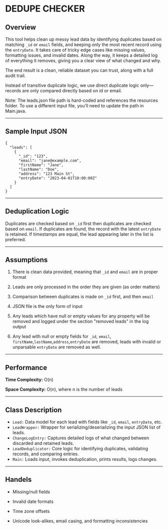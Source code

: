 # DEDUPE CHECKER

## Overview
This tool helps clean up messy lead data by identifying duplicates based on matching `_id` or `email` fields, and keeping only the most recent record using the `entryDate`. It takes care of tricky edge cases like missing values, formatting issues, and invalid dates. Along the way, it keeps a detailed log of everything it removes, giving you a clear view of what changed and why.

The end result is a clean, reliable dataset you can trust, along with a full audit trail.

Instead of transitive duplicate logic, we use direct duplicate logic only—records are only compared directly based on id or email.

Note: The leads.json file path is hard-coded and references the resources folder. To use a different input file, you'll need to update the path in Main.java.

-----------------------

## Sample Input JSON
```
{
  "leads": [
    {
      "_id": "123",
      "email": "jane@example.com",
      "firstName": "Jane",
      "lastName": "Doe",
      "address": "123 Main St",
      "entryDate": "2023-04-01T10:00:00Z"
    }
  ]
}
```
-----------------------

## Deduplication Logic
  Duplicates are checked based on `_id` first then duplicates are checked based on `email`.
  If duplicates are found, the record with the latest `entryDate` is retained.
  If timestamps are equal, the lead appearing later in the list is preferred.

-----------------------

## Assumptions
1. There is clean data provided, meaning that `_id` and `email` are in proper format

2. Leads are only processed in the order they are given (as order matters)

3. Comparison between duplicates is made on `_id` first, and then `email`

4. JSON file is the only form of input

5. Any leads which have null or empty values for any property will be removed and logged under the section "removed leads" in the log output

6. Any lead with null or empty fields for `_id`, `email`, `firstName`,`lastName`,`address`,`entryDate` are removed, leads with invalid or unparsable `entryDate` are removed as well. 

-----------------------

## Performance
**Time Complexity:** O(n)

**Space Complexity:** O(n), where n is the number of leads

-----------------------

## Class	Description
- `Lead:`	Data model for each lead with fields like `_id`, `email`, `entryDate`, etc.
- `LeadWrapper:`	Wrapper for serializing/deserializing the input JSON list of leads.
- `ChangeLogEntry:`	Captures detailed logs of what changed between discarded and retained leads.
- `LeadDeduplicator:`	Core logic for identifying duplicates, validating records, and comparing entries.
- `Main:`	Loads input, invokes deduplication, prints results, logs changes.

-----------------------
## Handels
- Missing/null fields

- Invalid date formats

- Time zone offsets

- Unicode look-alikes, email casing, and formatting inconsistencies
